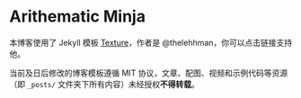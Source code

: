 # Arithematic Minja

本博客使用了 Jekyll 模板 [Texture](https://github.com/thelehhman/texture)，作者是 @thelehhman，你可以点击链接支持他。

当前及日后修改的博客模板遵循 MIT 协议，文章、配图、视频和示例代码等资源（即 `_posts/` 文件夹下所有内容）未经授权**不得转载**。

